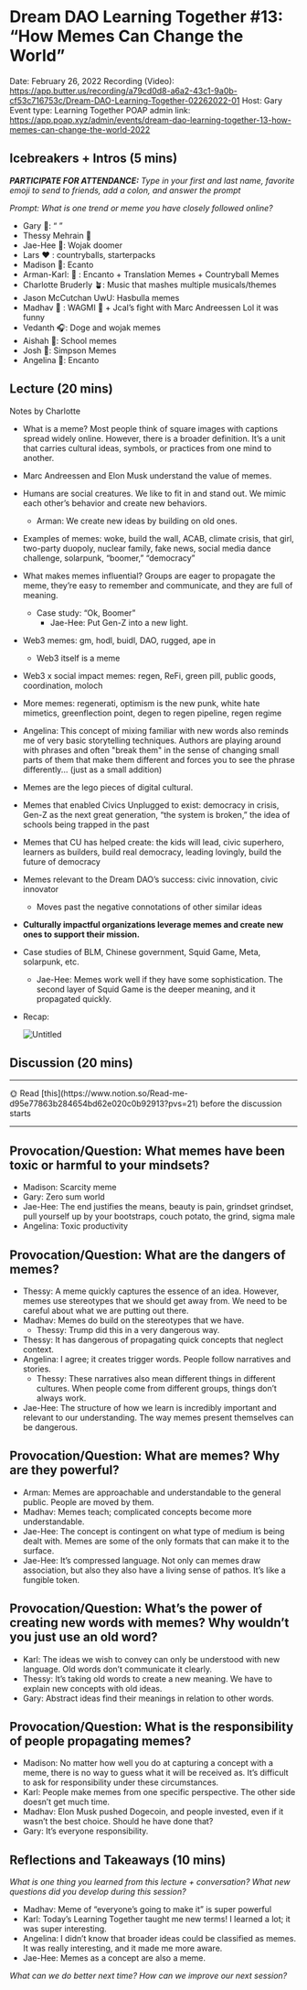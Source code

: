 # Dream DAO Learning Together #13: “How Memes Can Change the World”

Date: February 26, 2022
Recording (Video): https://app.butter.us/recording/a79cd0d8-a6a2-43c1-9a0b-cf53c716753c/Dream-DAO-Learning-Together-02262022-01
Host: Gary
Event type: Learning Together
POAP admin link: https://app.poap.xyz/admin/events/dream-dao-learning-together-13-how-memes-can-change-the-world-2022

## Icebreakers + Intros (5 mins)

***PARTICIPATE FOR ATTENDANCE:** Type in your first and last name, favorite emoji to send to friends, add a colon, and answer the prompt*

*Prompt: What is one trend or meme you have closely followed online?*

- Gary 🌱: “<type of person who> <does this thing>”
- Thessy Mehrain 👻  <expression memes that give a vibe to a situation>
- Jae-Hee 🦧: Wojak doomer
- Lars ❤️ : countryballs, starterpacks
- Madison 🤯: Ecanto
- Arman-Karl: 🤣 : Encanto + Translation Memes + Countryball Memes
- Charlotte Bruderly 🪴: Music that mashes multiple musicals/themes
- Jason McCutchan UwU: Hasbulla memes
- Madhav 🤖 : WAGMI 🚀 + Jcal’s fight with Marc Andreessen Lol it was funny
- Vedanth 🎧: Doge and wojak memes
- Aishah 🌺: School memes
- Josh 🤩: Simpson Memes
- Angelina 🥳: Encanto

## Lecture (20 mins)

Notes by Charlotte

- What is a meme?  Most people think of square images with captions spread widely online.  However, there is a broader definition.  It’s a unit that carries cultural ideas, symbols, or practices from one mind to another.
- Marc Andreessen and Elon Musk understand the value of memes.
- Humans are social creatures.  We like to fit in and stand out.  We mimic each other’s behavior and create new behaviors.
    - Arman: We create new ideas by building on old ones.
- Examples of memes: woke, build the wall, ACAB, climate crisis, that girl, two-party duopoly, nuclear family, fake news, social media dance challenge, solarpunk, “boomer,” “democracy”
- What makes memes influential?  Groups are eager to propagate the meme, they’re easy to remember and communicate, and they are full of meaning.
    - Case study: “Ok, Boomer”
        - Jae-Hee: Put Gen-Z into a new light.
- Web3 memes: gm, hodl, buidl, DAO, rugged, ape in
    - Web3 itself is a meme
- Web3 x social impact memes: regen, ReFi, green pill, public goods, coordination, moloch
- More memes: regenerati, optimism is the new punk, white hate mimetics, greenflection point, degen to regen pipeline, regen regime
- Angelina: This concept of mixing familiar with new words also reminds me of very basic storytelling techniques. Authors are playing around with phrases and often "break them" in the sense of changing small parts of them that make them different and forces you to see the phrase differently... (just as a small addition)
- Memes are the lego pieces of digital cultural.
- Memes that enabled Civics Unplugged to exist: democracy in crisis, Gen-Z as the next great generation, “the system is broken,” the idea of schools being trapped in the past
- Memes that CU has helped create: the kids will lead, civic superhero, learners as builders, build real democracy, leading lovingly, build the future of democracy
- Memes relevant to the Dream DAO’s success: civic innovation, civic innovator
    - Moves past the negative connotations of other similar ideas
- **Culturally impactful organizations leverage memes and create new ones to support their mission.**
- Case studies of BLM, Chinese government, Squid Game, Meta, solarpunk, etc.
    - Jae-Hee: Memes work well if they have some sophistication.  The second layer of Squid Game is the deeper meaning, and it propagated quickly.
- Recap:
    
    ![Untitled](Dream%20DAO%20Learning%20Together%20#13%20%E2%80%9CHow%20Memes%20Can%20Cha%20a6a380d23ca349c49b0c9e4b1ad6ca32/Untitled.png)
    

## Discussion (20 mins)

---

<aside>
🌞 Read [this](https://www.notion.so/Read-me-d95e77863b284654bd62e020c0b92913?pvs=21) before the discussion starts

</aside>

---

## Provocation/Question: What memes have been toxic or harmful to your mindsets?

- Madison: Scarcity meme
- Gary: Zero sum world
- Jae-Hee: The end justifies the means, beauty is pain, grindset grindset, pull yourself up by your bootstraps, couch potato, the grind, sigma male
- Angelina: Toxic productivity

## Provocation/Question: What are the dangers of memes?

- Thessy: A meme quickly captures the essence of an idea.  However, memes use stereotypes that we should get away from.  We need to be careful about what we are putting out there.
- Madhav: Memes do build on the stereotypes that we have.
    - Thessy: Trump did this in a very dangerous way.
- Thessy: It has dangerous of propagating quick concepts that neglect context.
- Angelina: I agree; it creates trigger words.  People follow narratives and stories.
    - Thessy: These narratives also mean different things in different cultures.  When people come from different groups, things don’t always work.
- Jae-Hee: The structure of how we learn is incredibly important and relevant to our understanding.  The way memes present themselves can be dangerous.

## Provocation/Question: What are memes?  Why are they powerful?

- Arman: Memes are approachable and understandable to the general public.  People are moved by them.
- Madhav: Memes teach; complicated concepts become more understandable.
- Jae-Hee: The concept is contingent on what type of medium is being dealt with.  Memes are some of the only formats that can make it to the surface.
- Jae-Hee: It’s compressed language.  Not only can memes draw association, but also they also have a living sense of pathos. It’s like a fungible token.

## Provocation/Question: What’s the power of creating new words with memes?  Why wouldn’t you just use an old word?

- Karl: The ideas we wish to convey can only be understood with new language.  Old words don’t communicate it clearly.
- Thessy: It’s taking old words to create a new meaning.  We have to explain new concepts with old ideas.
- Gary: Abstract ideas find their meanings in relation to other words.

## Provocation/Question: What is the responsibility of people propagating memes?

- Madison: No matter how well you do at capturing a concept with a meme, there is no way to guess what it will be received as.  It’s difficult to ask for responsibility under these circumstances.
- Karl: People make memes from one specific perspective.  The other side doesn’t get much time.
- Madhav: Elon Musk pushed Dogecoin, and people invested, even if it wasn’t the best choice.  Should he have done that?
- Gary: It’s everyone responsibility.

## Reflections and Takeaways (10 mins)

*What is one thing you learned from this lecture + conversation? What new questions did you develop during this session?*

- Madhav: Meme of “everyone’s going to make it” is super powerful
- Karl: Today’s Learning Together taught me new terms!  I learned a lot; it was super interesting.
- Angelina: I didn’t know that broader ideas could be classified as memes.  It was really interesting, and it made me more aware.
- Jae-Hee: Memes as a concept are also a meme.

*What can we do better next time? How can we improve our next session?*